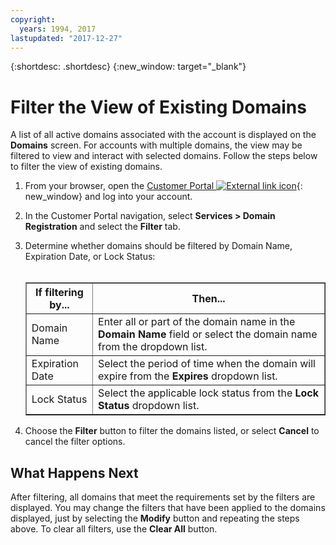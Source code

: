 ```yaml
---
copyright:
  years: 1994, 2017
lastupdated: "2017-12-27"
---
```


{:shortdesc: .shortdesc}
{:new_window: target="_blank"}

# Filter the View of Existing Domains

A list of all active domains associated with the account is displayed on the **Domains** screen. For accounts with multiple domains, the view may be filtered to view and interact with selected domains. Follow the steps below to filter the view of existing domains.

1. From your browser, open the [Customer Portal ![External link icon](../../icons/launch-glyph.svg "External link icon")](https://control.softlayer.com/){: new_window} and log into your account.
2. In the Customer Portal navigation, select **Services > Domain Registration** and select the **Filter** tab.
3. Determine whether domains should be filtered by Domain Name, Expiration Date, or Lock Status:<br/><br/><table border="1"><tbody><tr><th>If filtering by...</th><th>Then...</th></tr><tr><td>Domain Name</td><td>Enter all or part of the domain name in the <strong>Domain Name</strong> field or select the domain name from the dropdown list.</td></tr><tr><td>Expiration Date</td><td>Select the period of time when the domain will expire from the <strong>Expires</strong> dropdown list.</td></tr><tr><td>Lock Status</td><td>Select the applicable lock status from the <strong>Lock Status</strong> dropdown list.</td></tr></tbody></table>

4. Choose the **Filter** button to filter the domains listed, or select **Cancel** to cancel the filter options.

## What Happens Next

After filtering, all domains that meet the requirements set by the filters are displayed. You may change the filters that have been applied to the domains displayed, just by selecting the **Modify** button and repeating the steps above. To clear all filters, use the **Clear All** button.

